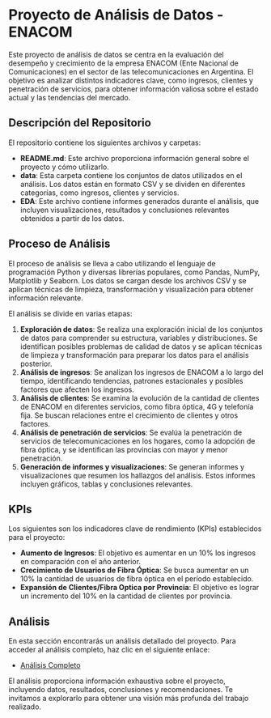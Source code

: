 # Proyecto de Análisis de Datos - ENACOM

Este proyecto de análisis de datos se centra en la evaluación del desempeño y crecimiento de la empresa ENACOM (Ente Nacional de Comunicaciones) en el sector de las telecomunicaciones en Argentina. El objetivo es analizar distintos indicadores clave, como ingresos, clientes y penetración de servicios, para obtener información valiosa sobre el estado actual y las tendencias del mercado.

## Descripción del Repositorio

El repositorio contiene los siguientes archivos y carpetas:

- **README.md**: Este archivo proporciona información general sobre el proyecto y cómo utilizarlo.
- **data**: Esta carpeta contiene los conjuntos de datos utilizados en el análisis. Los datos están en formato CSV y se dividen en diferentes categorías, como ingresos, clientes y servicios.
- **EDA**: Este archivo contiene informes generados durante el análisis, que incluyen visualizaciones, resultados y conclusiones relevantes obtenidos a partir de los datos.

## Proceso de Análisis

El proceso de análisis se lleva a cabo utilizando el lenguaje de programación Python y diversas librerías populares, como Pandas, NumPy, Matplotlib y Seaborn. Los datos se cargan desde los archivos CSV y se aplican técnicas de limpieza, transformación y visualización para obtener información relevante.

El análisis se divide en varias etapas:

1. **Exploración de datos**: Se realiza una exploración inicial de los conjuntos de datos para comprender su estructura, variables y distribuciones. Se identifican posibles problemas de calidad de datos y se aplican técnicas de limpieza y transformación para preparar los datos para el análisis posterior.
2. **Análisis de ingresos**: Se analizan los ingresos de ENACOM a lo largo del tiempo, identificando tendencias, patrones estacionales y posibles factores que afecten los ingresos.
3. **Análisis de clientes**: Se examina la evolución de la cantidad de clientes de ENACOM en diferentes servicios, como fibra óptica, 4G y telefonía fija. Se buscan relaciones entre el crecimiento de clientes y otros factores.
4. **Análisis de penetración de servicios**: Se evalúa la penetración de servicios de telecomunicaciones en los hogares, como la adopción de fibra óptica, y se identifican las provincias con mayor y menor penetración.
5. **Generación de informes y visualizaciones**: Se generan informes y visualizaciones que resumen los hallazgos del análisis. Estos informes incluyen gráficos, tablas y conclusiones relevantes.
## KPIs

Los siguientes son los indicadores clave de rendimiento (KPIs) establecidos para el proyecto:

- **Aumento de Ingresos**: El objetivo es aumentar en un 10% los ingresos en comparación con el año anterior.
- **Crecimiento de Usuarios de Fibra Óptica**: Se busca aumentar en un 10% la cantidad de usuarios de fibra óptica en el período establecido.
- **Expansión de Clientes/Fibra Optica por Provincia**: El objetivo es lograr un incremento del 10% en la cantidad de clientes por provincia.


## Análisis

En esta sección encontrarás un análisis detallado del proyecto. Para acceder al análisis completo, haz clic en el siguiente enlace:

- [Análisis Completo](ruta/al/analisis/analisis.md)

El análisis proporciona información exhaustiva sobre el proyecto, incluyendo datos, resultados, conclusiones y recomendaciones. Te invitamos a explorarlo para obtener una visión más profunda del trabajo realizado.
